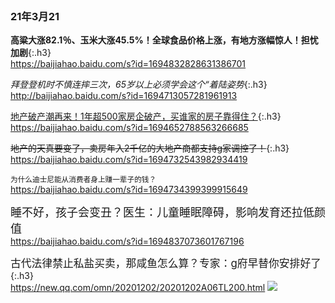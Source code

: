 ```note
```
### 21年3月21

**高粱大涨82.1％、玉米大涨45.5%！全球食品价格上涨，有地方涨幅惊人！担忧加剧**{:.h3}<br>
<https://baijiahao.baidu.com/s?id=1694832828631386701>

*拜登登机时不慎连摔三次，65岁以上必须学会这个“着陆姿势*{:.h3}<br>
<http://baijiahao.baidu.com/s?id=1694713057281961913>

<u>地产破产潮再来！1年超500家房企破产，买谁家的房子靠得住？</u>{:.h3}<br>
<https://baijiahao.baidu.com/s?id=1694652788563266685>

~~地产的天真要变了，卖房年入2千亿的大地产商都支持g家调控了！~~{:.h3}<br>
<https://baijiahao.baidu.com/s?id=1694732543982934419>

<small>为什么迪士尼能从消费者身上赚一辈子的钱？</small><br>
<https://baijiahao.baidu.com/s?id=1694734399399915649>

<font size=4>睡不好，孩子会变丑？医生：儿童睡眠障碍，影响发育还拉低颜值</font><br>
<https://baijiahao.baidu.com/s?id=1694837073601767196>

<big>古代法律禁止私盐买卖，那咸鱼怎么算？专家：g府早替你安排好了</big>{:.h3}<br>
<https://new.qq.com/omn/20201202/20201202A06TL200.html>
![](https://inews.gtimg.com/newsapp_bt/0/12851994425/)
